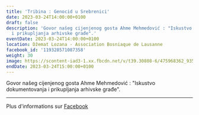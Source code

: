```yaml
---
title: 'Tribina : Genocid u Srebrenici'
date: 2023-03-24T14:00:00+0100
draft: false
description: 'Govor našeg cijenjenog gosta Ahme Mehmedović : "Iskustvo dokumentovanja
  i prikupljanja arhivske građe".'
eventDate: 2023-03-24T14:00:00+0100
location: Džemat Lozana - Association Bosniaque de Lausanne
facebook_id: '119328571087358'
weight: 30
image: https://scontent-iad3-1.xx.fbcdn.net/v/t39.30808-6/475968362_935496025377664_1254503329331924344_n.jpg?_nc_cat=109&ccb=1-7&_nc_sid=9e60e4&_nc_ohc=9nusVCx-guYQ7kNvwES6yYY&_nc_oc=Adm2o7uoLgYGlm34fXh32o008ZMHtBO62hEvVHIUOX6zSlBosgdexfm-6hHAOqwxyAw&_nc_zt=23&_nc_ht=scontent-iad3-1.xx&edm=ABTKTjYEAAAA&_nc_gid=EqvhpKzbYcjA_BV1aarang&oh=00_AfcvQX9BktZu8Kx1-mONGuPqZ9H6Fd_CbM3ZJSNaeWKP4Q&oe=68F624C7
endDate: 2023-03-24T15:00:00+0100
---
```


Govor našeg cijenjenog gosta Ahme Mehmedović : "Iskustvo dokumentovanja i prikupljanja arhivske građe".

---

Plus d'informations sur [Facebook](https://facebook.com/events/119328571087358)